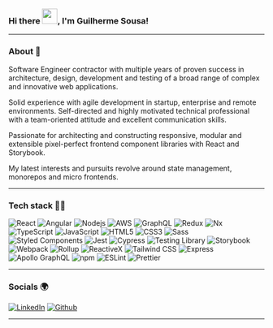 ### Hi there <img src="https://github.com/guilhermeSousa1/guilhermeSousa1/assets/56938763/df81006b-c043-4564-a0e2-d4ba1860802d" width="30px" height="30px">, I'm Guilherme Sousa!

---

### About 👀

Software Engineer contractor with multiple years of proven success in architecture, design, development and testing of a broad range of complex and innovative web applications.  

Solid experience with agile development in startup, enterprise and remote environments. Self-directed and highly motivated technical professional with a team-oriented attitude and excellent communication skills.

Passionate for architecting and constructing responsive, modular and extensible pixel-perfect frontend component libraries with React and Storybook.

My latest interests and pursuits revolve around state management, monorepos and micro frontends.

---

### Tech stack 👨‍💻

<p>
  <img alt="React" src="https://img.shields.io/badge/-React-45b8d8?style=for-the-badge&logo=react&logoColor=white" />
  <img alt="Angular" src="https://img.shields.io/badge/-Angular-DD0031?style=for-the-badge&logo=angular&logoColor=white" />
  <img alt="Nodejs" src="https://img.shields.io/badge/-Nodejs-43853d?style=for-the-badge&logo=Node.js&logoColor=white" />
  <img alt="AWS" src="https://img.shields.io/badge/-AWS-232F3E?style=for-the-badge&logo=amazon-aws&logoColor=white" />
  <img alt="GraphQL" src="https://img.shields.io/badge/-graphql-E10098?style=for-the-badge&logo=graphql&logoColor=white" />
  <img alt="Redux" src="https://img.shields.io/badge/-Redux-764ABC?style=for-the-badge&logo=redux&logoColor=white" />
  <img alt="Nx" src="https://img.shields.io/badge/-Nx-143055?style=for-the-badge&logo=nx&logoColor=white" />
  <img alt="TypeScript" src="https://img.shields.io/badge/-TypeScript-007ACC?style=for-the-badge&logo=typescript&logoColor=white" />
  <img alt="JavaScript" src="https://img.shields.io/badge/-Javascript-F7DF1E?style=for-the-badge&logo=javascript&logoColor=black" />
  <img alt="HTML5" src="https://img.shields.io/badge/-HTML5-E34F26?style=for-the-badge&logo=html5&logoColor=white" />
  <img alt="CSS3" src="https://img.shields.io/badge/-CSS3-1572B6?style=for-the-badge&logo=css3&logoColor=white" /> 
  <img alt="Sass" src="https://img.shields.io/badge/-Sass-CC6699?style=for-the-badge&logo=sass&logoColor=white" />
  <img alt="Styled Components" src="https://img.shields.io/badge/-Styled_Components-DB7093?style=for-the-badge&logo=styled-components&logoColor=white" />
  <img alt="Jest" src="https://img.shields.io/badge/-Jest-C21325?style=for-the-badge&logo=jest&logoColor=white" />
  <img alt="Cypress" src="https://img.shields.io/badge/-cypress-000000?style=for-the-badge&logo=cypress&logoColor=white" />
  <img alt="Testing Library" src="https://img.shields.io/badge/-testinglibrary-E33332?style=for-the-badge&logo=testing-library&logoColor=white" />
  <img alt="Storybook" src="https://img.shields.io/badge/-storybook-FF4785?style=for-the-badge&logo=storybook&logoColor=white" />
  <img alt="Webpack" src="https://img.shields.io/badge/-webpack-8DD6F9?style=for-the-badge&logo=webpack&logoColor=white" />
  <img alt="Rollup" src="https://img.shields.io/badge/-rollup-EC4A3F?style=for-the-badge&logo=rollup.js&logoColor=white" />
  <img alt="ReactiveX" src="https://img.shields.io/badge/-RxJs-B7178C?style=for-the-badge&logo=reactivex&logoColor=white" />
  <img alt="Tailwind CSS" src="https://img.shields.io/badge/-Tailwind%20CSS-38B2AC?style=for-the-badge&logo=tailwind-css&logoColor=white" />
  <img alt="Express" src="https://img.shields.io/badge/-Express-000000?style=for-the-badge&logo=express&logoColor=white" />
  <img alt="Apollo GraphQL" src="https://img.shields.io/badge/-Apollo_GraphQL-311C87?style=for-the-badge&logo=apollo-graphql&logoColor=white" />
  <img alt="npm" src="https://img.shields.io/badge/-NPM-CB3837?style=for-the-badge&logo=npm&logoColor=white" />
  <img alt="ESLint" src="https://img.shields.io/badge/-ESLint-4B32C3?style=for-the-badge&logo=eslint&logoColor=white" />
  <img alt="Prettier" src="https://img.shields.io/badge/-Prettier-F7B93E?style=for-the-badge&logo=prettier&logoColor=white" />
</p>

---

### Socials 🌍
<p> 
  <a href="https://www.linkedin.com/in/guilherme-sousa" target="_blank"><img alt="LinkedIn" src="https://img.shields.io/badge/-Linkedin-0A66C2?style=for-the-badge&logo=linkedin&logoColor=white" /></a> <a href="https://github.com/guilhermeSousa1" target="_blank"><img alt="Github" src="https://img.shields.io/badge/-Github-181717?style=for-the-badge&logo=github&logoColor=white" />
</p>

---

